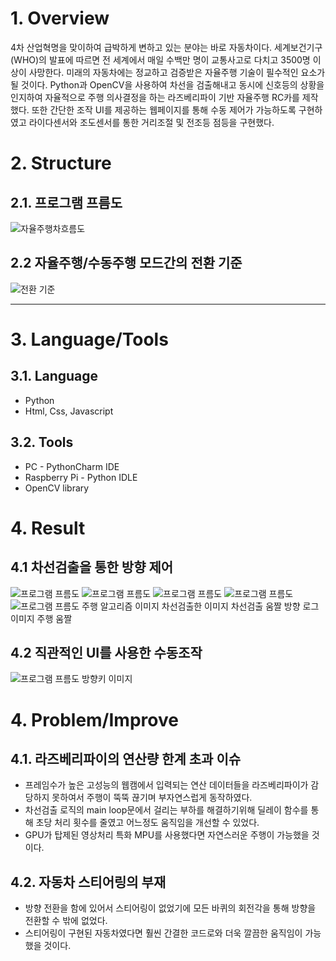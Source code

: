
# 1. Overview
4차 산업혁명을 맞이하여 급박하게 변하고 있는 분야는 바로 자동차이다. 세계보건기구(WHO)의 발표에 따르면 전 세계에서 매일 수백만 명이 교통사고로 다치고 3500명 이상이 사망한다. 미래의 자동차에는 정교하고 검증받은 자율주행 기술이 필수적인 요소가 될 것이다. 
Python과 OpenCV을 사용하여 차선을 검출해내고 동시에 신호등의 상황을 인지하여 자율적으로 주행 의사결정을 하는 라즈베리파이 기반 자율주행 RC카를 제작했다. 또한 간단한 조작 UI를 제공하는 웹페이지를 통해 수동 제어가 가능하도록 구현하였고 라이다센서와 조도센서를 통한 거리조절 및 전조등 점등을 구현했다.

# 2. Structure
## 2.1. 프로그램 프름도
![자율주행차흐름도](https://user-images.githubusercontent.com/52540882/116738808-e2c8e900-aa2d-11eb-9172-7974a5c039d8.PNG)


## 2.2 자율주행/수동주행 모드간의 전환 기준
![전환 기준](http://cfile6.uf.tistory.com/image/2426E646543C9B4532C7B0 "전환 기준")

****
# 3. Language/Tools
## 3.1. Language
* Python
* Html, Css, Javascript
## 3.2. Tools
* PC - PythonCharm IDE
* Raspberry Pi - Python IDLE
* OpenCV library

# 4. Result
## 4.1 차선검출을 통한 방향 제어
![프로그램 프름도](http://cfile6.uf.tistory.com/image/2426E646543C9B4532C7B0 "프로그램 프름도")
![프로그램 프름도](http://cfile6.uf.tistory.com/image/2426E646543C9B4532C7B0 "프로그램 프름도")
![프로그램 프름도](http://cfile6.uf.tistory.com/image/2426E646543C9B4532C7B0 "프로그램 프름도")
![프로그램 프름도](http://cfile6.uf.tistory.com/image/2426E646543C9B4532C7B0 "프로그램 프름도")
![프로그램 프름도](http://cfile6.uf.tistory.com/image/2426E646543C9B4532C7B0 "프로그램 프름도")
 주행 알고리즘 이미지
 차선검출한 이미지
 차선검출 움짤
 방향 로그 이미지
 주행 움짤

## 4.2 직관적인 UI를 사용한 수동조작
![프로그램 프름도](http://cfile6.uf.tistory.com/image/2426E646543C9B4532C7B0 "프로그램 프름도")
방향키 이미지

# 4. Problem/Improve
## 4.1. 라즈베리파이의 연산량 한계 초과 이슈
* 프레임수가 높은 고성능의 웹캠에서 입력되는 연산 데이터들을 라즈베리파이가 감당하지 못하여서 주행이 뚝뚝 끊기며 부자연스럽게 동작하였다.
* 차선검출 로직의 main loop문에서 걸리는 부하를 해결하기위해 딜레이 함수를 통해 초당 처리 횟수를 줄였고 어느정도 움직임을 개선할 수 있었다.
* GPU가 탑제된 영상처리 특화 MPU를 사용했다면 자연스러운 주행이 가능했을 것이다.

## 4.2. 자동차 스티어링의 부재
* 방향 전환을 함에 있어서 스티어링이 없었기에 모든 바퀴의 회전각을 통해 방향을 전환할 수 밖에 없었다.
* 스티어링이 구현된 자동차였다면 훨씬 간결한 코드로와 더욱 깔끔한 움직임이 가능했을 것이다.

